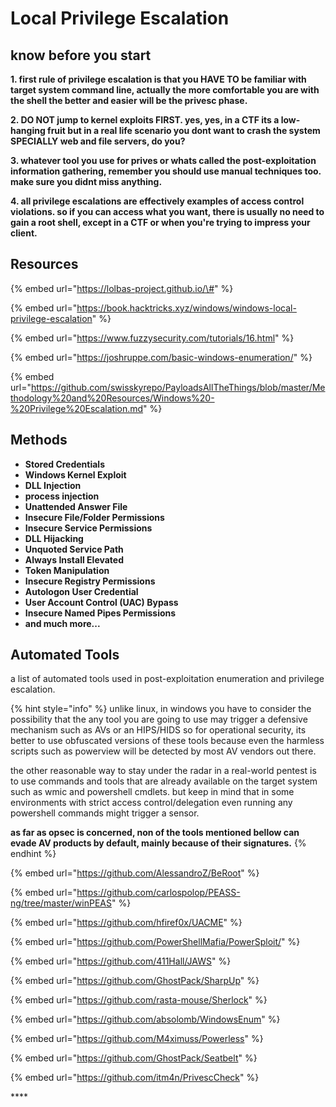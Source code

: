 # Local Privilege Escalation

## know before you start

**1. first rule of privilege escalation is that you HAVE TO be familiar with target system command line, actually the more comfortable you are with the shell the better and easier will be the privesc phase.**

**2. DO NOT jump to kernel exploits FIRST. yes, yes, in a CTF its a low-hanging fruit but in a real life scenario you dont want to crash the system SPECIALLY web and file servers, do you?**

**3. whatever tool you use for prives or whats called the post-exploitation information gathering, remember you should use manual techniques too. make sure you didnt miss anything.**

**4. all privilege escalations are effectively examples of access control violations. so if you can access what you want, there is usually no need to gain a root shell, except in a CTF or when you're trying to impress your client.**

## **Resources**

{% embed url="https://lolbas-project.github.io/\#" %}

{% embed url="https://book.hacktricks.xyz/windows/windows-local-privilege-escalation" %}

{% embed url="https://www.fuzzysecurity.com/tutorials/16.html" %}

{% embed url="https://joshruppe.com/basic-windows-enumeration/" %}

{% embed url="https://github.com/swisskyrepo/PayloadsAllTheThings/blob/master/Methodology%20and%20Resources/Windows%20-%20Privilege%20Escalation.md" %}

## **Methods**

* ​​**Stored Credentials**
* **Windows Kernel Exploit**
* **DLL Injection**
* **process injection**
* **Unattended Answer File**
* **Insecure File/Folder Permissions**
* **Insecure Service Permissions**
* **DLL Hijacking**
* **Unquoted Service Path**
* **Always Install Elevated**
* **Token Manipulation**
* **Insecure Registry Permissions**
* **Autologon User Credential**
* **User Account Control \(UAC\) Bypass**
* **Insecure Named Pipes Permissions**
* **and much more...**

## Automated Tools <a id="automated-tools"></a>

a list of automated tools used in post-exploitation enumeration and privilege escalation.

{% hint style="info" %}
unlike linux, in windows you have to consider the possibility that the any tool you are going to use may trigger a defensive mechanism such as AVs or an HIPS/HIDS so for operational security, its better to use obfuscated versions of these tools because even the harmless scripts such as powerview will be detected by most AV vendors out there.

the other reasonable way to stay under the radar in a real-world pentest is to use commands and tools that are already available on the target system such as wmic and powershell cmdlets. but keep in mind that in some environments with strict access control/delegation even running any powershell commands might trigger a sensor.

**as far as opsec is concerned, non of the tools mentioned bellow can evade AV products by default, mainly because of their signatures.**
{% endhint %}



{% embed url="https://github.com/AlessandroZ/BeRoot" %}

{% embed url="https://github.com/carlospolop/PEASS-ng/tree/master/winPEAS" %}

{% embed url="https://github.com/hfiref0x/UACME" %}

{% embed url="https://github.com/PowerShellMafia/PowerSploit/" %}

{% embed url="https://github.com/411Hall/JAWS" %}

{% embed url="https://github.com/GhostPack/SharpUp" %}

{% embed url="https://github.com/rasta-mouse/Sherlock" %}

{% embed url="https://github.com/absolomb/WindowsEnum" %}

{% embed url="https://github.com/M4ximuss/Powerless" %}

{% embed url="https://github.com/GhostPack/Seatbelt" %}

{% embed url="https://github.com/itm4n/PrivescCheck" %}

\*\*\*\*

